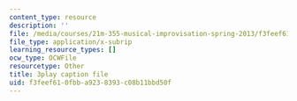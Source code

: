 ```yaml
---
content_type: resource
description: ''
file: /media/courses/21m-355-musical-improvisation-spring-2013/f3feef610fbba9238393c08b11bbd50f_PPDWaZPu7MU.srt
file_type: application/x-subrip
learning_resource_types: []
ocw_type: OCWFile
resourcetype: Other
title: 3play caption file
uid: f3feef61-0fbb-a923-8393-c08b11bbd50f
---
```


